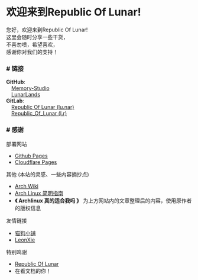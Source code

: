 # 欢迎来到Republic Of Lunar!

您好，欢迎来到Republic Of Lunar!<br>
这里会随时分享一些干货，<br>
不喜勿喷，希望喜欢，<br>
感谢你对我们的支持！<br>
### # 链接
**GitHub**:<br>
&emsp;[Memory-Studio](https://github.com/Memory-Studio)<br>
&emsp;[LunarLands](https://github.com/lunarlands)<br>
**GitLab**:<br>
&emsp;[Republic Of Lunar (lu.nar)](https://gitlab.com/lu.nar)<br>
&emsp;[Republic_Of_Lunar (l.r)](https://gitlab.com/l.r)


### # 感谢
部署网站
- [Github Pages](https://pages.github.com/)
- [Cloudflare Pages](https://pages.cloudflare.com)

其他 (本站的灵感、一些内容摘抄点)
- [Arch Wiki](https://wiki.archlinux.org/)
- [Arch Linux 简明指南](https://arch.icekylin.online)
- **《 Archlinux 真的适合我吗 》** 为上方网站内的文章整理后的内容，使用原作者的版权信息

友情链接
- [猫狗小铺](https://catdog-xiaopu.com)
- [LeonXie](https://www.leonxie.cn/)

特别鸣谢
- [Republic Of Lunar](/)
- 在看文档的你！
